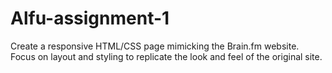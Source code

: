# Alfu-assignment-1
Create a responsive HTML/CSS page mimicking the Brain.fm website. Focus on layout and styling to replicate the look and feel of the original site.
 
